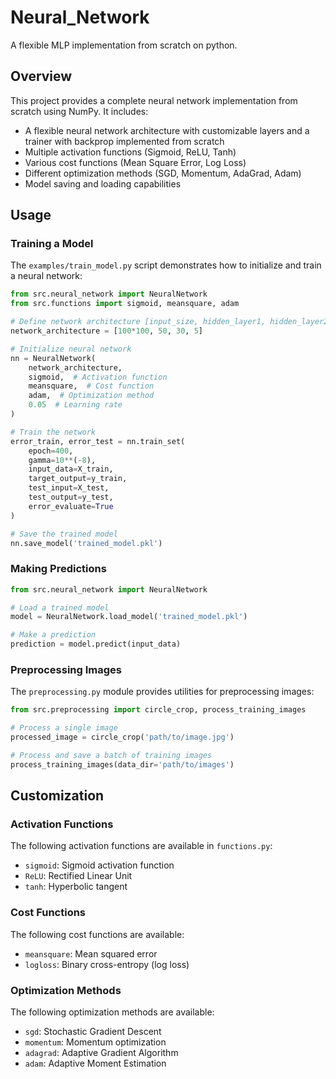# Neural_Network
A flexible MLP implementation from scratch on python.
## Overview

This project provides a complete neural network implementation from scratch using NumPy. It includes:

- A flexible neural network architecture with customizable layers and a trainer with backprop implemented from scratch
- Multiple activation functions (Sigmoid, ReLU, Tanh)
- Various cost functions (Mean Square Error, Log Loss)
- Different optimization methods (SGD, Momentum, AdaGrad, Adam)
- Model saving and loading capabilities

## Usage

### Training a Model

The `examples/train_model.py` script demonstrates how to initialize and train a neural network:

```python
from src.neural_network import NeuralNetwork
from src.functions import sigmoid, meansquare, adam

# Define network architecture [input_size, hidden_layer1, hidden_layer2, output_size]
network_architecture = [100*100, 50, 30, 5]

# Initialize neural network
nn = NeuralNetwork(
    network_architecture,
    sigmoid,  # Activation function
    meansquare,  # Cost function
    adam,  # Optimization method
    0.05  # Learning rate
)

# Train the network
error_train, error_test = nn.train_set(
    epoch=400,
    gamma=10**(-8),
    input_data=X_train,
    target_output=y_train,
    test_input=X_test,
    test_output=y_test,
    error_evaluate=True
)

# Save the trained model
nn.save_model('trained_model.pkl')
```

### Making Predictions

```python
from src.neural_network import NeuralNetwork

# Load a trained model
model = NeuralNetwork.load_model('trained_model.pkl')

# Make a prediction
prediction = model.predict(input_data)
```

### Preprocessing Images

The `preprocessing.py` module provides utilities for preprocessing images:

```python
from src.preprocessing import circle_crop, process_training_images

# Process a single image
processed_image = circle_crop('path/to/image.jpg')

# Process and save a batch of training images
process_training_images(data_dir='path/to/images')
```

## Customization

### Activation Functions

The following activation functions are available in `functions.py`:
- `sigmoid`: Sigmoid activation function
- `ReLU`: Rectified Linear Unit
- `tanh`: Hyperbolic tangent

### Cost Functions

The following cost functions are available:
- `meansquare`: Mean squared error
- `logloss`: Binary cross-entropy (log loss)

### Optimization Methods

The following optimization methods are available:
- `sgd`: Stochastic Gradient Descent
- `momentum`: Momentum optimization
- `adagrad`: Adaptive Gradient Algorithm
- `adam`: Adaptive Moment Estimation


